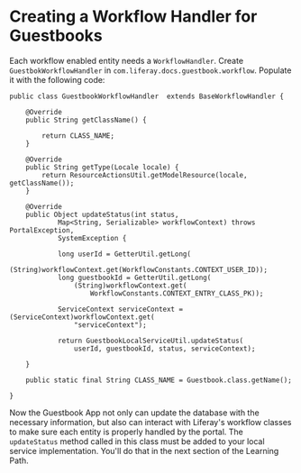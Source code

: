 # Creating a Workflow Handler for Guestbooks 

Each workflow enabled entity needs a `WorkflowHandler`. Create
`GuestbokWorkflowHandler` in `com.liferay.docs.guestbook.workflow`. Populate it
with the following code:

    public class GuestbookWorkflowHandler  extends BaseWorkflowHandler {

        @Override
        public String getClassName() {

            return CLASS_NAME;
        }

        @Override
        public String getType(Locale locale) {
            return ResourceActionsUtil.getModelResource(locale, getClassName());
        }

        @Override
        public Object updateStatus(int status,
                Map<String, Serializable> workflowContext) throws PortalException,
                SystemException {

                long userId = GetterUtil.getLong(
                    (String)workflowContext.get(WorkflowConstants.CONTEXT_USER_ID));
                long guestbookId = GetterUtil.getLong(
                    (String)workflowContext.get(
                        WorkflowConstants.CONTEXT_ENTRY_CLASS_PK));
                
                ServiceContext serviceContext = (ServiceContext)workflowContext.get(
                    "serviceContext");

                return GuestbookLocalServiceUtil.updateStatus(
                    userId, guestbookId, status, serviceContext);

        }

        public static final String CLASS_NAME = Guestbook.class.getName();

    }

Now the Guestbook App not only can update the database with the necessary
information, but also can interact with Liferay's workflow classes to make sure
each entity is properly handled by the portal. The `updateStatus` method called
in this class must be added to your local service implementation. You'll do that
in the next section of the Learning Path.

